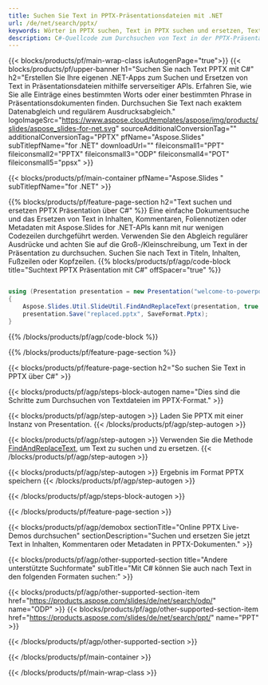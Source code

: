 ```yaml
---
title: Suchen Sie Text in PPTX-Präsentationsdateien mit .NET
url: /de/net/search/pptx/
keywords: Wörter in PPTX suchen, Text in PPTX suchen und ersetzen, Text in PPTX suchen. Präsentation
description: C#-Quellcode zum Durchsuchen von Text in der PPTX-Präsentation.
---
```


{{< blocks/products/pf/main-wrap-class isAutogenPage="true">}}
{{< blocks/products/pf/upper-banner h1="Suchen Sie nach Text PPTX mit C#" h2="Erstellen Sie Ihre eigenen .NET-Apps zum Suchen und Ersetzen von Text in Präsentationsdateien mithilfe serverseitiger APIs. Erfahren Sie, wie Sie alle Einträge eines bestimmten Worts oder einer bestimmten Phrase in Präsentationsdokumenten finden. Durchsuchen Sie Text nach exaktem Datenabgleich und regulärem Ausdrucksabgleich." logoImageSrc="https://www.aspose.cloud/templates/aspose/img/products/slides/aspose_slides-for-net.svg" sourceAdditionalConversionTag="" additionalConversionTag="PPTX" pfName="Aspose.Slides" subTitlepfName="for .NET" downloadUrl="" fileiconsmall1="PPT" fileiconsmall2="PPTX" fileiconsmall3="ODP" fileiconsmall4="POT" fileiconsmall5="ppsx" >}}

{{< blocks/products/pf/main-container pfName="Aspose.Slides " subTitlepfName="for .NET" >}}

{{% blocks/products/pf/feature-page-section  h2="Text suchen und ersetzen PPTX Präsentation über C#" %}}
Eine einfache Dokumentsuche und das Ersetzen von Text in Inhalten, Kommentaren, Foliennotizen oder Metadaten mit Aspose.Slides for .NET-APIs kann mit nur wenigen Codezeilen durchgeführt werden. Verwenden Sie den Abgleich regulärer Ausdrücke und achten Sie auf die Groß-/Kleinschreibung, um Text in der Präsentation zu durchsuchen. Suchen Sie nach Text in Titeln, Inhalten, Fußzeilen oder Kopfzeilen.
{{% blocks/products/pf/agp/code-block title="Suchtext PPTX Präsentation mit C#" offSpacer="true" %}}

```cs

using (Presentation presentation = new Presentation("welcome-to-powerpoint.pptx"))
{
    Aspose.Slides.Util.SlideUtil.FindAndReplaceText(presentation, true, "PowerPoint", "Aspose.Slides", null);
    presentation.Save("replaced.pptx", SaveFormat.Pptx);
}
```

{{% /blocks/products/pf/agp/code-block %}}

{{% /blocks/products/pf/feature-page-section %}}

{{< blocks/products/pf/feature-page-section  h2="So suchen Sie Text in PPTX über C#" >}}

{{< blocks/products/pf/agp/steps-block-autogen name="Dies sind die Schritte zum Durchsuchen von Textdateien im PPTX-Format." >}}

{{< blocks/products/pf/agp/step-autogen >}}
Laden Sie PPTX mit einer Instanz von Presentation.
{{< /blocks/products/pf/agp/step-autogen >}}

{{< blocks/products/pf/agp/step-autogen >}}
Verwenden Sie die Methode [FindAndReplaceText](https://reference.aspose.com/slides/net/aspose.slides.util/slideutil/findandreplacetext/), um Text zu suchen und zu ersetzen.
{{< /blocks/products/pf/agp/step-autogen >}}

{{< blocks/products/pf/agp/step-autogen >}}
Ergebnis im Format PPTX speichern
{{< /blocks/products/pf/agp/step-autogen >}}

{{< /blocks/products/pf/agp/steps-block-autogen >}}

{{< /blocks/products/pf/feature-page-section >}}

{{< blocks/products/pf/agp/demobox sectionTitle="Online PPTX Live-Demos durchsuchen" sectionDescription="Suchen und ersetzen Sie jetzt Text in Inhalten, Kommentaren oder Metadaten in PPTX-Dokumenten." >}}

{{< blocks/products/pf/agp/other-supported-section title="Andere unterstützte Suchformate" subTitle="Mit C# können Sie auch nach Text in den folgenden Formaten suchen:" >}}

{{< blocks/products/pf/agp/other-supported-section-item href="https://products.aspose.com/slides/de/net/search/odp/" name="ODP" >}}
{{< blocks/products/pf/agp/other-supported-section-item href="https://products.aspose.com/slides/de/net/search/ppt/" name="PPT" >}}


{{< /blocks/products/pf/agp/other-supported-section >}}

{{< /blocks/products/pf/main-container >}}
    
{{< /blocks/products/pf/main-wrap-class >}}
